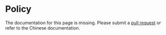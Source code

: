 # Policy

The documentation for this page is missing. Please submit a [pull request](https://github.com/v2fly/v2fly-github-io/pulls) or refer to the Chinese documentation.
